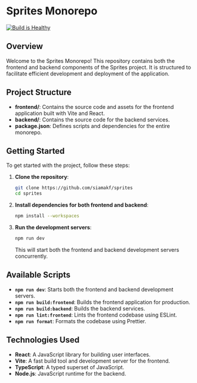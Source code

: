 # Sprites Monorepo

[![Build is Healthy](https://github.com/campfire-ai/sprites/actions/workflows/build.yaml/badge.svg)](https://github.com/campfire-ai/sprites/actions/workflows/build.yaml)

## Overview

Welcome to the Sprites Monorepo! 
This repository contains both the frontend and backend components of the Sprites project. It is structured to facilitate efficient development and deployment of the application.

## Project Structure

- **frontend/**: Contains the source code and assets for the frontend application built with Vite and React.
- **backend/**: Contains the source code for the backend services.
- **package.json**: Defines scripts and dependencies for the entire monorepo.

## Getting Started

To get started with the project, follow these steps:

1. **Clone the repository**:

   ```bash
   git clone https://github.com/siamakf/sprites
   cd sprites
   ```

2. **Install dependencies for both frontend and backend**:

   ```bash
   npm install --workspaces
   ```

3. **Run the development servers**:

   ```bash
   npm run dev
   ```

   This will start both the frontend and backend development servers concurrently.

## Available Scripts

- **`npm run dev`**: Starts both the frontend and backend development servers.
- **`npm run build:frontend`**: Builds the frontend application for production.
- **`npm run build:backend`**: Builds the backend services.
- **`npm run lint:frontend`**: Lints the frontend codebase using ESLint.
- **`npm run format`**: Formats the codebase using Prettier.

## Technologies Used

- **React**: A JavaScript library for building user interfaces.
- **Vite**: A fast build tool and development server for the frontend.
- **TypeScript**: A typed superset of JavaScript.
- **Node.js**: JavaScript runtime for the backend.
